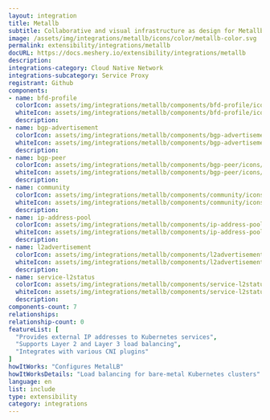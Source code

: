 ```yaml
---
layout: integration
title: Metallb
subtitle: Collaborative and visual infrastructure as design for Metallb
image: /assets/img/integrations/metallb/icons/color/metallb-color.svg
permalink: extensibility/integrations/metallb
docURL: https://docs.meshery.io/extensibility/integrations/metallb
description: 
integrations-category: Cloud Native Network
integrations-subcategory: Service Proxy
registrant: Github
components: 
- name: bfd-profile
  colorIcon: assets/img/integrations/metallb/components/bfd-profile/icons/color/bfd-profile-color.svg
  whiteIcon: assets/img/integrations/metallb/components/bfd-profile/icons/white/bfd-profile-white.svg
  description: 
- name: bgp-advertisement
  colorIcon: assets/img/integrations/metallb/components/bgp-advertisement/icons/color/bgp-advertisement-color.svg
  whiteIcon: assets/img/integrations/metallb/components/bgp-advertisement/icons/white/bgp-advertisement-white.svg
  description: 
- name: bgp-peer
  colorIcon: assets/img/integrations/metallb/components/bgp-peer/icons/color/bgp-peer-color.svg
  whiteIcon: assets/img/integrations/metallb/components/bgp-peer/icons/white/bgp-peer-white.svg
  description: 
- name: community
  colorIcon: assets/img/integrations/metallb/components/community/icons/color/community-color.svg
  whiteIcon: assets/img/integrations/metallb/components/community/icons/white/community-white.svg
  description: 
- name: ip-address-pool
  colorIcon: assets/img/integrations/metallb/components/ip-address-pool/icons/color/ip-address-pool-color.svg
  whiteIcon: assets/img/integrations/metallb/components/ip-address-pool/icons/white/ip-address-pool-white.svg
  description: 
- name: l2advertisement
  colorIcon: assets/img/integrations/metallb/components/l2advertisement/icons/color/l2advertisement-color.svg
  whiteIcon: assets/img/integrations/metallb/components/l2advertisement/icons/white/l2advertisement-white.svg
  description: 
- name: service-l2status
  colorIcon: assets/img/integrations/metallb/components/service-l2status/icons/color/service-l2status-color.svg
  whiteIcon: assets/img/integrations/metallb/components/service-l2status/icons/white/service-l2status-white.svg
  description: 
components-count: 7
relationships: 
relationship-count: 0
featureList: [
  "Provides external IP addresses to Kubernetes services",
  "Supports Layer 2 and Layer 3 load balancing",
  "Integrates with various CNI plugins"
]
howItWorks: "Configures MetalLB"
howItWorksDetails: "Load balancing for bare-metal Kubernetes clusters"
language: en
list: include
type: extensibility
category: integrations
---
```

